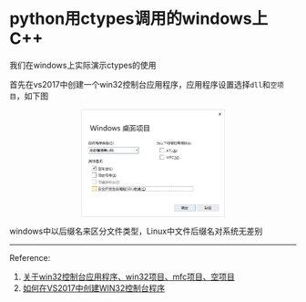 # python用ctypes调用的windows上C++
我们在windows上实际演示ctypes的使用

首先在vs2017中创建一个win32控制台应用程序，应用程序设置选择`dll`和`空项目`，如下图
<p align="center"><img src="https://raw.githubusercontent.com/lqryo/imgurl/master/python_n_C-_gitbook/chapter3/1.png" width="50%" height="50%" align="middle" alt="设置"/></p>


windows中以后缀名来区分文件类型，Linux中文件后缀名对系统无差别




**************
Reference:
1. [关于win32控制台应用程序、win32项目、mfc项目、空项目](https://blog.csdn.net/sl850216662/article/details/78642802)
2. [如何在VS2017中创建WIN32控制台程序](https://blog.csdn.net/xiaoge2030/article/details/77604645)